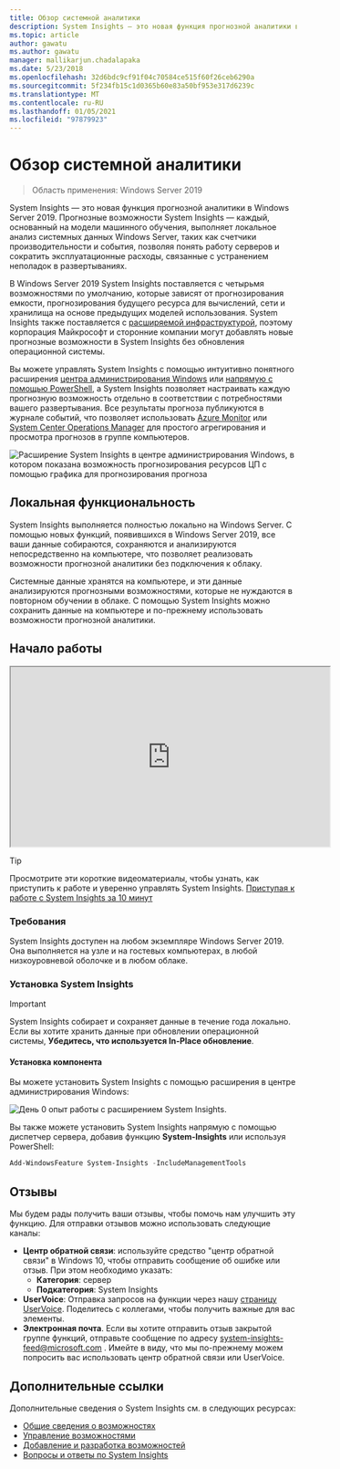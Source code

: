 ```yaml
---
title: Обзор системной аналитики
description: System Insights — это новая функция прогнозной аналитики в Windows Server 2019. Прогнозные возможности System Insights — каждый, основанный на модели машинного обучения, выполняет локальное анализ системных данных Windows Server, таких как счетчики производительности и события, позволяя понять работу серверов и сократить эксплуатационные расходы, связанные с устранением неполадок в развертываниях.
ms.topic: article
author: gawatu
ms.author: gawatu
manager: mallikarjun.chadalapaka
ms.date: 5/23/2018
ms.openlocfilehash: 32d6bdc9cf91f04c70584ce515f60f26ceb6290a
ms.sourcegitcommit: 5f234fb15c1d0365b60e83a50bf953e317d6239c
ms.translationtype: MT
ms.contentlocale: ru-RU
ms.lasthandoff: 01/05/2021
ms.locfileid: "97879923"
---
```

# <a name="system-insights-overview"></a>Обзор системной аналитики

>Область применения: Windows Server 2019

System Insights — это новая функция прогнозной аналитики в Windows Server 2019. Прогнозные возможности System Insights — каждый, основанный на модели машинного обучения, выполняет локальное анализ системных данных Windows Server, таких как счетчики производительности и события, позволяя понять работу серверов и сократить эксплуатационные расходы, связанные с устранением неполадок в развертываниях.

В Windows Server 2019 System Insights поставляется с четырьмя возможностями по умолчанию, которые зависят от прогнозирования емкости, прогнозирования будущего ресурса для вычислений, сети и хранилища на основе предыдущих моделей использования. System Insights также поставляется с [расширяемой инфраструктурой](adding-and-developing-capabilities.md), поэтому корпорация Майкрософт и сторонние компании могут добавлять новые прогнозные возможности в System Insights без обновления операционной системы.

Вы можете управлять System Insights с помощью интуитивно понятного расширения [центра администрирования Windows](../windows-admin-center/overview.md) или [напрямую с помощью PowerShell](/powershell/module/systeminsights/), а System Insights позволяет настраивать каждую прогнозную возможность отдельно в соответствии с потребностями вашего развертывания. Все результаты прогноза публикуются в журнале событий, что позволяет использовать [Azure Monitor](https://azure.microsoft.com/services/monitor/) или [System Center Operations Manager](/system-center/scom/welcome?view=sc-om-1807&preserve-view=true) для простого агрегирования и просмотра прогнозов в группе компьютеров.

![Расширение System Insights в центре администрирования Windows, в котором показана возможность прогнозирования ресурсов ЦП с помощью графика для прогнозирования прогноза](media/cpu-forecast-2.png)

## <a name="local-functionality"></a>Локальная функциональность
System Insights выполняется полностью локально на Windows Server. С помощью новых функций, появившихся в Windows Server 2019, все ваши данные собираются, сохраняются и анализируются непосредственно на компьютере, что позволяет реализовать возможности прогнозной аналитики без подключения к облаку.

Системные данные хранятся на компьютере, и эти данные анализируются прогнозными возможностями, которые не нуждаются в повторном обучении в облаке. С помощью System Insights можно сохранить данные на компьютере и по-прежнему использовать возможности прогнозной аналитики.

## <a name="get-started"></a>Начало работы

<iframe src=https://www.youtube-nocookie.com/embed/AJxQkx5WSaA width=560 height=315 allowfullscreen></iframe>

>[!TIP]
>Просмотрите эти короткие видеоматериалы, чтобы узнать, как приступить к работе и уверенно управлять System Insights. [Приступая к работе с System Insights за 10 минут](https://blogs.technet.microsoft.com/filecab/2018/07/24/getting-started-with-system-insights-in-10-minutes/)

### <a name="requirements"></a>Требования
System Insights доступен на любом экземпляре Windows Server 2019. Она выполняется на узле и на гостевых компьютерах, в любой низкоуровневой оболочке и в любом облаке.

### <a name="install-system-insights"></a>Установка System Insights
>[!IMPORTANT]
>System Insights собирает и сохраняет данные в течение года локально. Если вы хотите хранить данные при обновлении операционной системы, **Убедитесь, что используется In-Place обновление**.

#### <a name="install-the-feature"></a>Установка компонента
Вы можете установить System Insights с помощью расширения в центре администрирования Windows:

![День 0 опыт работы с расширением System Insights.](media/day-0-2.png)

Вы также можете установить System Insights напрямую с помощью диспетчер сервера, добавив функцию **System-Insights** или используя PowerShell:

```PowerShell
Add-WindowsFeature System-Insights -IncludeManagementTools
```

## <a name="provide-feedback"></a>Отзывы
Мы будем рады получить ваши отзывы, чтобы помочь нам улучшить эту функцию. Для отправки отзывов можно использовать следующие каналы:
- **Центр обратной связи**: используйте средство "центр обратной связи" в Windows 10, чтобы отправить сообщение об ошибке или отзыв. При этом необходимо указать:
    - **Категория**: сервер
    - **Подкатегория**: System Insights
- **UserVoice**: Отправка запросов на функции через нашу [страницу UserVoice](https://windowsserver.uservoice.com/forums/295071-management-tools). Поделитесь с коллегами, чтобы получить важные для вас элементы.
- **Электронная почта**. Если вы хотите отправить отзыв закрытой группе функций, отправьте сообщение по адресу system-insights-feed@microsoft.com . Имейте в виду, что мы по-прежнему можем попросить вас использовать центр обратной связи или UserVoice.

## <a name="additional-references"></a>Дополнительные ссылки
Дополнительные сведения о System Insights см. в следующих ресурсах:

- [Общие сведения о возможностях](understanding-capabilities.md)
- [Управление возможностями](managing-capabilities.md)
- [Добавление и разработка возможностей](adding-and-developing-capabilities.md)
- [Вопросы и ответы по System Insights](faq.md)
